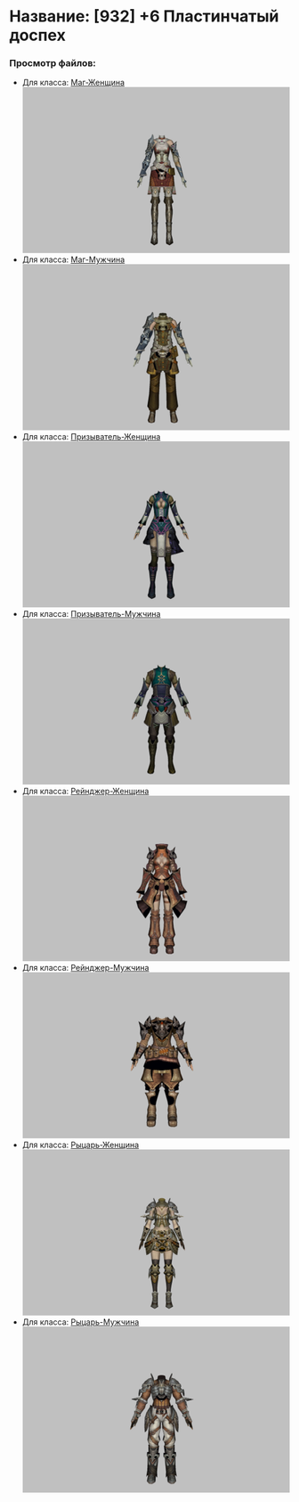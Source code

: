 # Название: [932] +6 Пластинчатый доспех

### Просмотр файлов:
- Для класса: [Маг-Женщина](Маг-Женщина)
![p050005.png](Маг-Женщина/p050005.png)
- Для класса: [Маг-Мужчина](Маг-Мужчина)
![p040005.png](Маг-Мужчина/p040005.png)
- Для класса: [Призыватель-Женщина](Призыватель-Женщина)
![p090001.png](Призыватель-Женщина/p090001.png)
- Для класса: [Призыватель-Мужчина](Призыватель-Мужчина)
![p080001.png](Призыватель-Мужчина/p080001.png)
- Для класса: [Рейнджер-Женщина](Рейнджер-Женщина)
![p030004.png](Рейнджер-Женщина/p030004.png)
- Для класса: [Рейнджер-Мужчина](Рейнджер-Мужчина)
![p020004.png](Рейнджер-Мужчина/p020004.png)
- Для класса: [Рыцарь-Женщина](Рыцарь-Женщина)
![p010003.png](Рыцарь-Женщина/p010003.png)
- Для класса: [Рыцарь-Мужчина](Рыцарь-Мужчина)
![p000003.png](Рыцарь-Мужчина/p000003.png)
